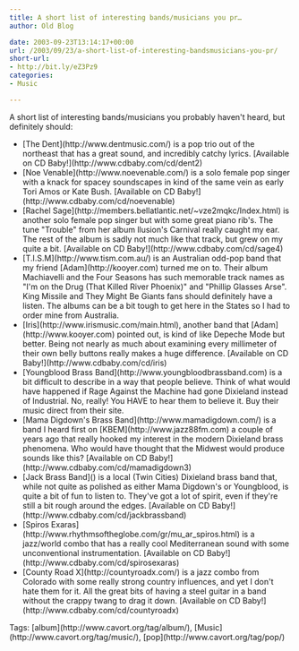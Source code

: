 ```yaml
---
title: A short list of interesting bands/musicians you pr…
author: Old Blog

date: 2003-09-23T13:14:17+00:00
url: /2003/09/23/a-short-list-of-interesting-bandsmusicians-you-pr/
short-url:
- http://bit.ly/eZ3Pz9
categories:
- Music

---
```

<div class='microid-http+http:sha1:7eae2140d68ac35b04d3e2bc8920fd5ee2a6d5ee'>

A short list of interesting bands/musicians you probably haven't heard, but definitely should:
<ul>
<li>
[The Dent](http://www.dentmusic.com/) is a pop trio out of the northeast that has a great sound, and incredibly catchy lyrics. [Available on CD Baby!](http://www.cdbaby.com/cd/dent2)
</li>
<li>
[Noe Venable](http://www.noevenable.com/) is a solo female pop singer with a knack for spacey soundscapes in kind of the same vein as early Tori Amos or Kate Bush. [Available on CD Baby!](http://www.cdbaby.com/cd/noevenable)
</li>
<li>
[Rachel Sage](http://members.bellatlantic.net/~vze2mqkc/Index.html) is another solo female pop singer but with some great piano rib's. The tune "Trouble" from her album llusion's Carnival really caught my ear. The rest of the album is sadly not much like that track, but grew on my quite a bit. [Available on CD Baby!](http://www.cdbaby.com/cd/sage4)
</li>
<li>
[T.I.S.M](http://www.tism.com.au/) is an Australian odd-pop band that my friend [Adam](http://kooyer.com) turned me on to. Their album Machiavelli and the Four Seasons has such memorable track names as "I'm on the Drug (That Killed River Phoenix)" and "Phillip Glasses Arse". King Missile and They Might Be Giants fans should definitely have a listen. The albums can be a bit tough to get here in the States so I had to order mine from Australia.
</li>
<li>
[Iris](http://www.irismusic.com/main.html), another band that [Adam](http://www.kooyer.com) pointed out, is kind of like Depeche Mode but better. Being not nearly as much about examining every millimeter of their own belly buttons really makes a huge difference. [Available on CD Baby!](http://www.cdbaby.com/cd/iris)
</li>
<li>
[Youngblood Brass Band](http://www.youngbloodbrassband.com) is a bit difficult to describe in a way that people believe. Think of what would have happened if Rage Against the Machine had gone Dixieland instead of Industrial. No, really! You HAVE to hear them to believe it. Buy their music direct from their site.
</li>
<li>
[Mama Digdown's Brass Band](http://www.mamadigdown.com/) is a band I heard first on [KBEM](http://www.jazz88fm.com) a couple of years ago that really hooked my interest in the modern Dixieland brass phenomena. Who would have thought that the Midwest would produce sounds like this? [Available on CD Baby!](http://www.cdbaby.com/cd/mamadigdown3)
</li>
<li>
[Jack Brass Band]() is a local (Twin Cities) Dixieland brass band that, while not quite as polished as either Mama Digdown's or Youngblood, is quite a bit of fun to listen to. They've got a lot of spirit, even if they're still a bit rough around the edges. [Available on CD Baby!](http://www.cdbaby.com/cd/jackbrassband)
</li>
<li>
[Spiros Exaras](http://www.rhythmsoftheglobe.com/gr/mu_ar_spiros.html) is a jazz/world combo that has a really cool Mediterranean sound with some unconventional instrumentation. [Available on CD Baby!](http://www.cdbaby.com/cd/spirosexaras)
</li>
<li>
[County Road X](http://countyroadx.com/) is a jazz combo from Colorado with some really strong country influences, and yet I don't hate them for it. All the great bits of having a steel guitar in a band without the crappy twang to drag it down. [Available on CD Baby!](http://www.cdbaby.com/cd/countyroadx)
</li>
</ul>
</div>

<div class="st-post-tags">
Tags: [album](http://www.cavort.org/tag/album/), [Music](http://www.cavort.org/tag/music/), [pop](http://www.cavort.org/tag/pop/)<br />
</div>
